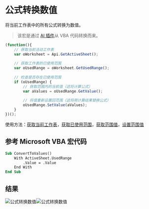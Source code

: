 # 公式转换数值

将当前工作表中的所有公式转换为数值。

> 该宏是通过 [AI 插件](/docs/plugin-and-macros/macros/converting-vba-macros.md#automatic-conversion-using-ai-plugin)从 VBA 代码转换而来。

<!-- 此代码片段在截图中显示。 -->

<!-- eslint-skip -->

``` ts
(function(){
    // 获取当前活动工作表
    var oWorksheet = Api.GetActiveSheet();
    
    // 获取工作表的已使用范围
    var oUsedRange = oWorksheet.GetUsedRange();
    
    // 检查是否存在已使用范围
    if (oUsedRange) {
        // 获取范围内的当前值（这将计算公式）
        var aValues = oUsedRange.GetValue();
        
        // 将值重新设置回范围（这将用计算结果替换公式）
        oUsedRange.SetValue(aValues);
    }
})();
```

使用方法：[获取当前工作表](/docs/office-api/usage-api/spreadsheet-api/Api/Methods/GetActiveSheet.md)，[获取已使用范围](/docs/office-api/usage-api/spreadsheet-api/ApiWorksheet/Methods/GetUsedRange.md)，[获取范围值](/docs/office-api/usage-api/spreadsheet-api/ApiRange/Methods/GetValue.md)，[设置范围值](/docs/office-api/usage-api/spreadsheet-api/ApiRange/Methods/SetValue.md)

## 参考 Microsoft VBA 宏代码

``` vb
Sub ConvertToValues()
    With ActiveSheet.UsedRange
        .Value = .Value
    End With
End Sub
```

## 结果

![公式转换数值](/assets/images/plugins/convert-formulas-into-values.png#gh-light-mode-only)![公式转换数值](/assets/images/plugins/convert-formulas-into-values.dark.png#gh-dark-mode-only)
